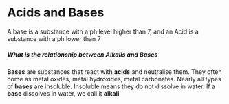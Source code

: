 # Acids and Bases

A base is a substance with a ph level higher than 7, and an Acid is a substance with a ph lower than 7



##### What is the relationship between Alkalis and Bases
**Bases** are substances that react with **acids** and neutralise them. They often come as metal oxides, metal hydroxides, metal carbonates. Nearly all types of **bases** are insoluble. Insoluble means they do not dissolve in water. If a **base** dissolves in water, we call it **alkali**
